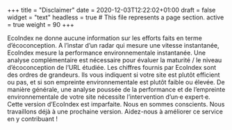 +++
title = "Disclaimer"
date = 2020-12-03T12:22:02+01:00
draft = false
widget = "text"
headless = true  # This file represents a page section.
active = true
weight = 90
+++

EcoIndex ne donne aucune information sur les efforts faits en terme d’écoconception. A l’instar d’un radar qui mesure
une vitesse instantanée, EcoIndex mesure la performance environnementale instantanée. Une analyse complémentaire est
nécessaire pour évaluer la maturité / le niveau d’écoconception de l’URL étudiée. Les chiffres fournis par EcoIndex sont
des ordres de grandeurs. Ils vous indiquent si votre site est plutôt efficient ou pas, et si son empreinte
environnementale est plutôt faible ou élevée. De manière générale, une analyse poussée de la performance et de
l’empreinte environnementale de votre site nécessite l’intervention d’un·e expert·e. Cette version d’EcoIndex est
imparfaite. Nous en sommes conscients. Nous travaillons déjà à une prochaine version. Aidez-nous à améliorer ce service
en y contribuant !
